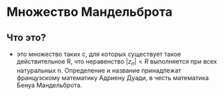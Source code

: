 # Множество Мандельброта

## Что это?

- это множество таких c, для которых существует такое действительное R, что неравенство $| z_n | < R$  выполняется при всех натуральных n. 
Определение и название принадлежат французскому математику Адриену Дуади, в честь математика Бенуа Мандельброта.



